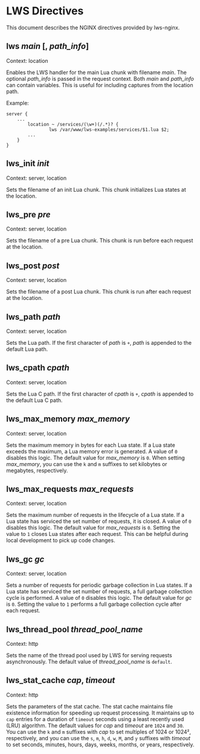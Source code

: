 # LWS Directives

This document describes the NGINX directives provided by lws-nginx.


## lws *main* [, *path_info*]

Context: location

Enables the LWS handler for the main Lua chunk with filename *main*. The optional *path_info*
is passed in the request context. Both *main* and *path_info* can contain variables. This is useful
for including captures from the location path.

Example:
```nginx
server {
	...
        location ~ /services/(\w+)(/.*)? {
                lws /var/www/lws-examples/services/$1.lua $2;
		...
	}
}
```


## lws_init *init*

Context: server, location

Sets the filename of an init Lua chunk. This chunk initializes Lua states at the location.


## lws_pre *pre*

Context: server, location

Sets the filename of a pre Lua chunk. This chunk is run before each request at the location.


## lws_post *post*

Context: server, location

Sets the filename of a post Lua chunk. This chunk is run after each request at the location.


## lws_path *path*

Context: server, location


Sets the Lua path. If the first character of *path* is `+`, *path* is appended to the default Lua
path.


## lws_cpath *cpath*

Context: server, location

Sets the Lua C path. If the first character of *cpath* is `+`, *cpath* is appended to the default
Lua C path.


## lws_max_memory *max_memory*

Context: server, location

Sets the maximum memory in bytes for each Lua state. If a Lua state exceeds the maximum, a Lua
memory error is generated. A value of `0` disables this logic. The default value for *max_memory*
is `0`. When setting *max_memory*, you can use the `k` and `m` suffixes to set kilobytes or
megabytes, respectively.


## lws_max_requests *max_requests*

Context: server, location

Sets the maximum number of requests in the lifecycle of a Lua state. If a Lua state has serviced
the set number of requests, it is closed. A value of `0` disables this logic. The default value
for *max_requests* is `0`. Setting the value to `1` closes Lua states after each request. This
can be helpful during local development to pick up code changes.


## lws_gc *gc*

Context: server, location

Sets a number of requests for periodic garbage collection in Lua states. If a Lua state has
serviced the set number of requests, a full garbage collection cycle is performed. A value of
`0` disables this logic. The default value for *gc* is `0`. Setting the value to `1` performs
a full garbage collection cycle after each request.


## lws_thread_pool *thread_pool_name*

Context: http

Sets the name of the thread pool used by LWS for serving requests asynchronously. The default
value of *thread_pool_name* is `default`.


## lws_stat_cache *cap*, *timeout*

Context: http

Sets the parameters of the stat cache. The stat cache maintains file existence information for
speeding up request processing. It maintains up to `cap` entries for a duration of `timeout`
seconds using a least recently used (LRU) algorithm. The default values for *cap* and *timeout* are
`1024` and `30`. You can use the `k` and `m` suffixes with *cap* to set multiples of 1024 or
1024², respectively, and you can use the `s`, `m`, `h`, `d`, `w`, `M`, and `y` suffixes
with *timeout* to set seconds, minutes, hours, days, weeks, months, or years, respectively.
